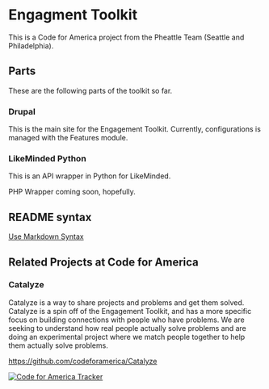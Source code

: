 # Engagment Toolkit #

This is a Code for America project from the Pheattle Team (Seattle and Philadelphia).

## Parts ##

These are the following parts of the toolkit so far.

### Drupal ###

This is the main site for the Engagement Toolkit.  Currently, configurations is managed with the Features module.

### LikeMinded Python ###

This is an API wrapper in Python for LikeMinded.

PHP Wrapper coming soon, hopefully.


## README syntax ##

[Use Markdown Syntax](http://daringfireball.net/projects/markdown/syntax)



## Related Projects at Code for America ##

### Catalyze ###
Catalyze is a way to share projects and problems and get them solved.
Catalyze is a spin off of the Engagement Toolkit, and has a more
specific focus on building connections with people who have problems.
We are seeking to understand how real people actually solve problems
and are doing an experimental project where we match people together
to help them actually solve problems.

https://github.com/codeforamerica/Catalyze

[![Code for America Tracker](http://stats.codeforamerica.org/codeforamerica/engagement_toolkit.png)](http://stats.codeforamerica.org/projects/engagement_toolkit)